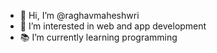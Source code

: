 - 👋 Hi, I’m @raghavmaheshwri
- 👀 I’m interested in web and app development 
- 📚 I’m currently learning programming 
